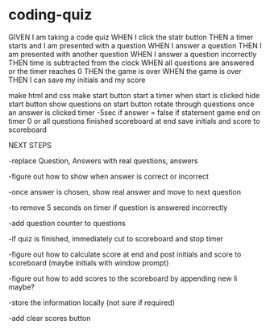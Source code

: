 # coding-quiz
GIVEN I am taking a code quiz
WHEN I click the statr button
THEN a timer starts and I am presented with a question
WHEN I answer a question
THEN I am presented with another question
WHEN I answer a question incorrectly
THEN time is subtracted from the clock
WHEN all questions are answered or the timer reaches 0
THEN the game is over
WHEN the game is over
THEN I can save my initials and my score



make html and css
make start button
start a timer when start is clicked
hide start button
show questions on start button
rotate through questions once an answer is clicked 
timer -5sec if answer = false if statement
 game end on timer 0 or all questions finished
 scoreboard at end
 save initials and score to scoreboard
 

 NEXT STEPS

-replace Question, Answers with real questions, answers

-figure out how to show when answer is correct or incorrect

-once answer is chosen, show real answer and move to next question

-to remove 5 seconds on timer if question is answered incorrectly

-add question counter to questions

-if quiz is finished, immediately cut to scoreboard and stop timer

-figure out how to calculate score at end and post initials and score to scoreboard (maybe initials with window prompt)

-figure out how to add scores to the scoreboard by appending new li maybe?

-store the information locally (not sure if required)

-add clear scores button

